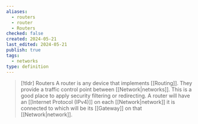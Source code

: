 ```yaml
---
aliases:
  - routers
  - router
  - Routers
checked: false
created: 2024-05-21
last_edited: 2024-05-21
publish: true
tags:
  - networks
type: definition
---
```

>[!tldr] Routers
> A router is any device that implements [[Routing]].  They provide a traffic control point between [[Network|networks]]. This is a good place to apply security filtering or redirecting. A router will have an [[Internet Protocol (IPv4)]] on each [[Network|network]] it is connected to which will be its [[Gateway]] on that [[Network|network]].

